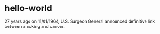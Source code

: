 # hello-world

27 years ago on 11/01/1964, U.S. Surgeon General announced definitive link between smoking and cancer.
